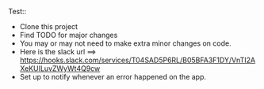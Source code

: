 Test:: 
- Clone this project 
- Find TODO for major changes
- You may or may not need to make extra minor changes on code.
- Here is the slack url ==> https://hooks.slack.com/services/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
- Set up to notify whenever an error happened on the app. 